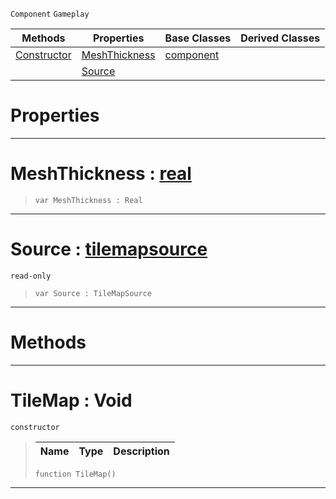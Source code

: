  `Component` `Gameplay`



|Methods|Properties|Base Classes|Derived Classes|
|---|---|---|---|
|[ Constructor](tilemap.md#tilemap-void)|[ MeshThickness](tilemap.md#meshthickness-zilch-engin)|[component](component.md)| |
| |[ Source](tilemap.md#source-zilch-engine-docum)| | |


 #  Properties


---  
 #  MeshThickness : [real](../nada_base_types/real.md)

> 
> ```TS:Nada
> var MeshThickness : Real


---  
 #  Source : [tilemapsource](tilemapsource.md)

 `read-only`

> 
> ```TS:Nada
> var Source : TileMapSource


---  
 #  Methods


---  
 #  TileMap : Void

 `constructor`

> 
> |Name|Type|Description|
> |---|---|---|
> ```TS:Nada
> function TileMap()
> ``` 


---  
 

 